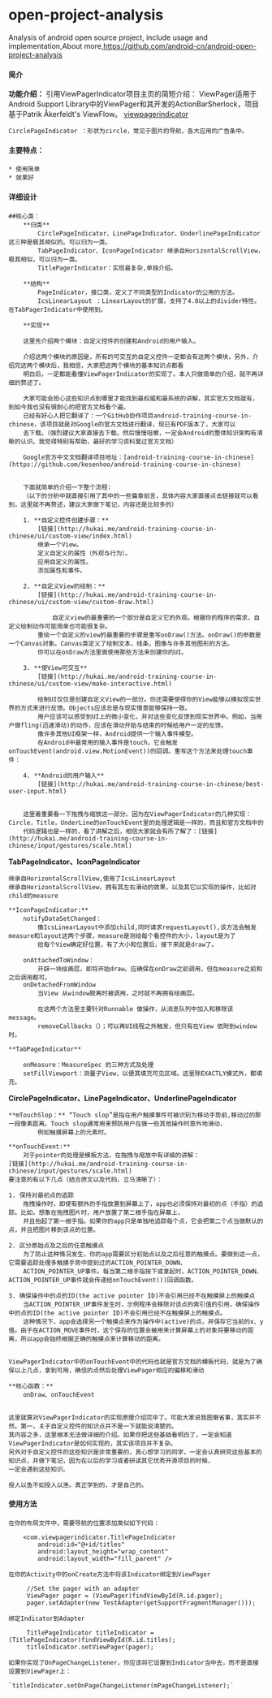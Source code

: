 open-project-analysis
=====================

Analysis of android open source project, include usage and implementation,About more,https://github.com/android-cn/android-open-project-analysis

#### 简介

**功能介绍：**
	引用ViewPagerIndicator项目主页的简短介绍：
	ViewPager适用于Android Support Library中的ViewPager和其开发的ActionBarSherlock，项目基于Patrik Åkerfeldt's ViewFlow。
	[viewpagerindicator](http://viewpagerindicator.com) 

	CirclePageIndicator ：形状为circle，常见于图片的导航，各大应用的广告条中。

#### 主要特点：
	* 使用简单
	* 效果好 

#### 详细设计
	
	##核心类：
		**归类**
			CirclePageIndicator、LinePageIndicator、UnderlinePageIndicator 这三种是极其相似的。可以归为一类。
			TabPageIndicator、IconPageIndicator 继承自HorizontalScrollView，极其相似，可以归为一类。
			TitlePagerIndicator：实现最复杂,单独介绍。
		
		**结构**
			PageIndicator，接口类，定义了不同类型的Indicator的公用的方法。
			IcsLinearLayout ：LinearLayout的扩展，支持了4.0以上的divider特性。在TabPagerIndicator中使用到。

		**实现**

		这里先介绍两个模块：自定义控件的创建和Android的用户输入。

		介绍这两个模块的原因是，所有的可交互的自定义控件一定都会有这两个模块，另外，介绍完这两个模块后，我相信，大家把这两个模块的基本知识点都看
		明白后，一定都能看懂ViewPagerIndicator的实现了。本人只做简单的介绍，就不再详细的赘述了。

		大家可能会担心这些知识点到哪里才能找到最权威和最系统的讲解，其实官方文档就有，到如今我也没有很耐心的把官方文档看个遍。
		已经有好心人把它翻译了：一个GitHub协作项目android-training-course-in-chinese，该项目就是对Google的官方文档进行翻译，现已有PDF版本了，大家可以
		去下载。（强烈建议大家直接去下载。然后慢慢咀嚼，一定会Android的整体知识架构有清晰的认识。我觉得特别有帮助，最好的学习资料莫过官方文档）
		
		Google官方中文文档翻译项目地址：[android-training-course-in-chinese](https://github.com/kesenhoo/android-training-course-in-chinese)

		
		下面就简单的介绍一下整个流程:
		（以下的分析中就直接引用了其中的一些篇章前言，具体内容大家直接点击链接就可以看到，这里就不再赘述，建议大家做下笔记，内容还是比较多的）

		1. **自定义控件创建步骤：**
			[链接](http://hukai.me/android-training-course-in-chinese/ui/custom-view/index.html) 
			继承一个View。
			定义自定义的属性（外观与行为）。
			应用自定义的属性。
			添加属性和事件。

		2. **自定义View的绘制：**
			[链接](http://hukai.me/android-training-course-in-chinese/ui/custom-view/custom-draw.html)

				自定义view的最重要的一个部分是自定义它的外观。根据你的程序的需求，自定义绘制动作可能简单也可能很复杂。
			重绘一个自定义的view的最重要的步骤是重写onDraw()方法。onDraw()的参数是一个Canvas对象。Canvas类定义了绘制文本，线条，图像与许多其他图形的方法。
			你可以在onDraw方法里面使用那些方法来创建你的UI。

		3. **使View可交互**
			[链接](http://hukai.me/android-training-course-in-chinese/ui/custom-view/make-interactive.html)

			绘制UI仅仅是创建自定义View的一部分。你还需要使得你的View能够以模拟现实世界的方式来进行反馈。Objects应该总是与现实情景能够保持一致。
			用户应该可以感受到UI上的微小变化，并对这些变化反馈到现实世界中。例如，当用户做fling(迅速滑动)的动作，应该在滑动开始与结束的时候给用户一定的反馈。
			像许多其他UI框架一样，Android提供一个输入事件模型。
			在Android中最常用的输入事件是touch，它会触发onTouchEvent(android.view.MotionEvent))的回调。重写这个方法来处理touch事件：

		4. **Android的用户输入**
			[链接](http://hukai.me/android-training-course-in-chinese/best-user-input.html)


		这里着重要看一下拖拽与缩放这一部分。因为在ViewPagerIndicator的几种实现：Circle，Title，UnderLine的onTouchEvent里的处理逻辑是一样的，而且和官方文档中的
		代码逻辑也是一样的，看了讲解之后，相信大家就会有所了解了：[链接](http://hukai.me/android-training-course-in-chinese/input/gestures/scale.html)


**TabPageIndicator、IconPageIndicator**

	继承自HorizontalScrollView,使用了IcsLinearLayout
	继承自HorizontalScrollView，拥有其左右滑动的效果，以及其它以实现的操作，比如对child的measure

	**IconPageIndicator:**
		notifyDataSetChanged：
			像IcsLinearLayout中添加child,同时请求requestLayout(),该方法会触发measure和layout这两个步骤，measure是测绘每个看控件的大小，layout是为了
			给每个View确定好位置，有了大小和位置后，接下来就是draw了。

		onAttachedToWindow：
			开辟一块绘画层，即将开始draw。应确保在onDraw之前调用，但在measure之前和之后调用都可。
		onDetachedFromWindow
			当View 从window脱离时被调用，之时就不再拥有绘画层。

			在这两个方法里主要针对Runnable 做操作，从消息队列中加入和移除该message。
			removeCallbacks（）；可以再UI线程之外触发，但只有在View 依附到window时。
	
	**TabPageIndicator**

		onMeasure：MeasureSpec 的三种方式及处理
		setFillViewport：测量子View，以便其填充可见区域。这里除EXACTLY模式外，都填充。


**CirclePageIndicator、LinePageIndicator、UnderlinePageIndicator**

	**mTouchSlop：** “Touch slop”是指在用户触摸事件可被识别为移动手势前,移动过的那一段像素距离。Touch slop通常用来预防用户在做一些其他操作时意外地滑动，
		    例如触摸屏幕上的元素时。

	**onTouchEvent:**
		对于pointer的处理是模板方法，在拖拽与缩放中有详细的讲解：
	[链接](http://hukai.me/android-training-course-in-chinese/input/gestures/scale.html)
	要注意的有以下几点（结合原文以及代码，立马清晰了）：
		
	1. 保持对最初点的追踪
		拖拽操作时，即使有额外的手指放置到屏幕上了，app也必须保持对最初的点（手指）的追踪。比如，想象在拖拽图片时，用户放置了第二根手指在屏幕上，
		并且抬起了第一根手指。如果你的app只是单独地追踪每个点，它会把第二个点当做默认的点，并且把图片移到该点的位置。
	
	2. 区分原始点及之后的任意触摸点
		为了防止这种情况发生，你的app需要区分初始点以及之后任意的触摸点。要做到这一点，它需要追踪处理多触摸手势中提到过的ACTION_POINTER_DOWN、 
		ACTION_POINTER_UP事件。每当第二根手指按下或拿起时，ACTION_POINTER_DOWN、 ACTION_POINTER_UP事件就会传递给onTouchEvent())回调函数。
	
	3. 确保操作中的点的ID(the active pointer ID)不会引用已经不在触摸屏上的触摸点
		当ACTION_POINTER_UP事件发生时，示例程序会移除对该点的索引值的引用，确保操作中的点的ID(the active pointer ID)不会引用已经不在触摸屏上的触摸点。
		这种情况下，app会选择另一个触摸点来作为操作中(active)的点，并保存它当前的x、y值。由于在ACTION_MOVE事件时，这个保存的位置会被用来计算屏幕上的对象将要移动的距离，所以app会始终根据正确的触摸点来计算移动的距离。


	ViewPagerIndicator中的onTouchEvent中的代码也就是官方文档的模板代码，就是为了确保以上几点，拿到可用，确信的点然后处理ViewPager相应的偏移和滑动

	**核心函数：**
		onDraw、onTouchEvent


	这里就算对ViewPagerIndicator的实现原理介绍完毕了。可能大家说我图懒省事，其实并不然。第一，关于自定义控件的知识点并不是一下就能说清楚的。
	其内容之多，这里根本无法做详细的介绍。如果你把这些基础看明白了，一定会知道ViewPagerIndicator是如何实现的，其实该项目并不复杂。
	另外对于自定义控件的这些知识是非常重要的，真心想学习的同学，一定会认真研究这些基本的知识点，并做下笔记，因为在以后的学习或者研读其它优秀开源项目的时候，
	一定会遇到这些知识。
	
	授人以鱼不如授人以渔。真正学到的，才是自己的。

#### 使用方法

	在你的布局文件中，需要导航的位置添加类似如下代码：
```
	<com.viewpagerindicator.TitlePageIndicator
	    android:id="@+id/titles"
	    android:layout_height="wrap_content"
	    android:layout_width="fill_parent" />
```
	在你的Activity中的onCreate方法中将该Indicator绑定到ViewPager
```	
	 //Set the pager with an adapter
	 ViewPager pager = (ViewPager)findViewById(R.id.pager);
	 pager.setAdapter(new TestAdapter(getSupportFragmentManager()));
```
	绑定Indicator到Adapter
```
	 TitlePageIndicator titleIndicator = (TitlePageIndicator)findViewById(R.id.titles);
	 titleIndicator.setViewPager(pager);
```
	如果你实现了OnPageChangeListener，你应该将它设置到Indicator当中去，而不是直接设置到ViewPager上：

	`titleIndicator.setOnPageChangeListener(mPageChangeListener);`


